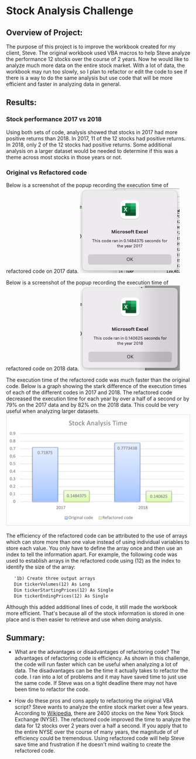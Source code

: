 # Stock Analysis Challenge

## Overview of Project: 
The purpose of this project is to improve the workbook created for my client, Steve. The original workbook used VBA macros to help Steve analyze the performance 12 stocks over the course of 2 years. Now he would like to analyze much more data on the entire stock market. With a lot of data, the workbook may run too slowly, so I plan to refactor or edit the code to see if there is a way to do the same analysis but use code that will be more efficient and faster in analyzing data in general.  
## Results: 

### Stock performance 2017 vs 2018
Using both sets of code, analysis showed that stocks in 2017 had more positive returns than 2018. In 2017, 11 of the 12 stocks had positive returns.  In 2018, only 2 of the 12 stocks had positive returns.  Some additional analysis on a larger dataset would be needed to determine if this was a theme across most stocks in those years or not. 

### Original vs Refactored code
Below is a screenshot of the popup recording the execution time of refactored code on 2017 data. 
![2017-screenshot](https://github.com/ereekaj/stock-analysis/blob/main/Resources/VBA_Challenge_2017.png)

Below is a screenshot of the popup recording the execution time of refactored code on 2018 data. 
![2018-screenshot](https://github.com/ereekaj/stock-analysis/blob/main/Resources/VBA_Challenge_2018.png)

The execution time of the refactored code was much faster than the original code. Below is a graph showing the stark difference of the execution times of each of the different codes in 2017 and 2018. The refactored code decreased the execution time for each year by over a half of a second or by 79% on the 2017 data and by 82% on the 2018 data.  This could be very useful when analyzing larger datasets. 
![graph-time-comparison.png](https://github.com/ereekaj/stock-analysis/blob/main/Resources/Graph-time-comparison.png)

The efficiency of the refactored code can be attributed to the use of arrays which can store more than one value instead of using individual variables to store each value.  You only have to define the array once and then use an index to tell the information apart.  For example, the following code was used to establish arrays in the refactored code using (12) as the index to identify the size of the array:
```
   '1b) Create three output arrays
   Dim tickerVolumes(12) As Long
   Dim tickerStartingPrices(12) As Single
   Dim tickerEndingPrices(12) As Single
```
Although this added additional lines of code, it still made the workbook more efficient. That's because all of the stock information is stored in one place and is then easier to retrieve and use when doing analysis. 

## Summary: 
- What are the advantages or disadvantages of refactoring code?
The advantages of refactoring code is efficiency. As shown in this challenge, the code will run faster which can be useful when analyzing a lot of data.  The disadvantages can be the time it actually takes to refactor the code.  I ran into a lot of problems and it may have saved time to just use the same code. If Steve was on a tight deadline there may not have been time to refactor the code. 

- How do these pros and cons apply to refactoring the original VBA script?
Steve wants to analyze the entire stock market over a few years.  According to [Wikipedia](https://en.wikipedia.org/wiki/New_York_Stock_Exchange), there are 2400 stocks on the New York Stock Exchange (NYSE). The refactored code improved the time to analyze the data for 12 stocks over 2 years over a half a second.  If you apply that to the entire NYSE over the course of many years, the magnitude of of efficiency could be tremendous.  Using refactored code will help Steve save time and frustration if he doesn't mind waiting to create the refactored code. 
